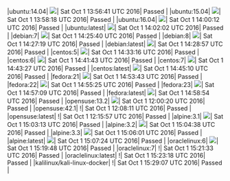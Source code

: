|ubuntu:14.04| ![](https://cdn.rawgit.com/Neilpang/letest/master/status/ubuntu-14.04.svg?1475330201)| Sat Oct  1 13:56:41 UTC 2016| Passed |
|ubuntu:15.04| ![](https://cdn.rawgit.com/Neilpang/letest/master/status/ubuntu-15.04.svg?1475330298)| Sat Oct  1 13:58:18 UTC 2016| Passed |
|ubuntu:16.04| ![](https://cdn.rawgit.com/Neilpang/letest/master/status/ubuntu-16.04.svg?1475330412)| Sat Oct  1 14:00:12 UTC 2016| Passed |
|ubuntu:latest| ![](https://cdn.rawgit.com/Neilpang/letest/master/status/ubuntu-latest.svg?1475330522)| Sat Oct  1 14:02:02 UTC 2016| Passed |
|debian:7| ![](https://cdn.rawgit.com/Neilpang/letest/master/status/debian-7.svg?1475331940)| Sat Oct  1 14:25:40 UTC 2016| Passed |
|debian:8| ![](https://cdn.rawgit.com/Neilpang/letest/master/status/debian-8.svg?1475332039)| Sat Oct  1 14:27:19 UTC 2016| Passed |
|debian:latest| ![](https://cdn.rawgit.com/Neilpang/letest/master/status/debian-latest.svg?1475332137)| Sat Oct  1 14:28:57 UTC 2016| Passed |
|centos:5| ![](https://cdn.rawgit.com/Neilpang/letest/master/status/centos-5.svg?1475332396)| Sat Oct  1 14:33:16 UTC 2016| Passed |
|centos:6| ![](https://cdn.rawgit.com/Neilpang/letest/master/status/centos-6.svg?1475332903)| Sat Oct  1 14:41:43 UTC 2016| Passed |
|centos:7| ![](https://cdn.rawgit.com/Neilpang/letest/master/status/centos-7.svg?1475333007)| Sat Oct  1 14:43:27 UTC 2016| Passed |
|centos:latest| ![](https://cdn.rawgit.com/Neilpang/letest/master/status/centos-latest.svg?1475333110)| Sat Oct  1 14:45:10 UTC 2016| Passed |
|fedora:21| ![](https://cdn.rawgit.com/Neilpang/letest/master/status/fedora-21.svg?1475333623)| Sat Oct  1 14:53:43 UTC 2016| Passed |
|fedora:22| ![](https://cdn.rawgit.com/Neilpang/letest/master/status/fedora-22.svg?1475333725)| Sat Oct  1 14:55:25 UTC 2016| Passed |
|fedora:23| ![](https://cdn.rawgit.com/Neilpang/letest/master/status/fedora-23.svg?1475333829)| Sat Oct  1 14:57:09 UTC 2016| Passed |
|fedora:latest| ![](https://cdn.rawgit.com/Neilpang/letest/master/status/fedora-latest.svg?1475333934)| Sat Oct  1 14:58:54 UTC 2016| Passed |
|opensuse:13.2| ![](https://cdn.rawgit.com/Neilpang/letest/master/status/opensuse-13.2.svg?1475323220)| Sat Oct  1 12:00:20 UTC 2016| Passed |
|opensuse:42.1| \![](https://cdn.rawgit.com/Neilpang/letest/master/status/opensuse-42.1.svg?1475323691)| Sat Oct  1 12:08:11 UTC 2016| Passed |
|opensuse:latest| \![](https://cdn.rawgit.com/Neilpang/letest/master/status/opensuse-latest.svg?1475324157)| Sat Oct  1 12:15:57 UTC 2016| Passed |
|alpine:3.1| ![](https://cdn.rawgit.com/Neilpang/letest/master/status/alpine-3.1.svg?1475334193)| Sat Oct  1 15:03:13 UTC 2016| Passed |
|alpine:3.2| ![](https://cdn.rawgit.com/Neilpang/letest/master/status/alpine-3.2.svg?1475334278)| Sat Oct  1 15:04:38 UTC 2016| Passed |
|alpine:3.3| ![](https://cdn.rawgit.com/Neilpang/letest/master/status/alpine-3.3.svg?1475334361)| Sat Oct  1 15:06:01 UTC 2016| Passed |
|alpine:latest| ![](https://cdn.rawgit.com/Neilpang/letest/master/status/alpine-latest.svg?1475334444)| Sat Oct  1 15:07:24 UTC 2016| Passed |
|oraclelinux:6| ![](https://cdn.rawgit.com/Neilpang/letest/master/status/oraclelinux-6.svg?1475335188)| Sat Oct  1 15:19:48 UTC 2016| Passed |
|oraclelinux:7| \![](https://cdn.rawgit.com/Neilpang/letest/master/status/oraclelinux-7.svg?1475335293)| Sat Oct  1 15:21:33 UTC 2016| Passed |
|oraclelinux:latest| \![](https://cdn.rawgit.com/Neilpang/letest/master/status/oraclelinux-latest.svg?1475335398)| Sat Oct  1 15:23:18 UTC 2016| Passed |
|kalilinux/kali-linux-docker| \![](https://cdn.rawgit.com/Neilpang/letest/master/status/kalilinux-kali-linux-docker.svg?1475335747)| Sat Oct  1 15:29:07 UTC 2016| Passed |
